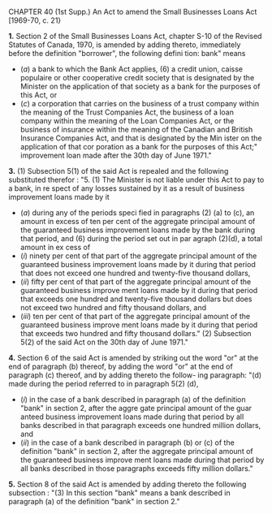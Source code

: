 CHAPTER 40 (1st Supp.)
An Act to amend the Small Businesses
Loans Act
[1969-70, c. 21}

**1.** Section 2 of the Small Businesses
Loans Act, chapter S-10 of the Revised
Statutes of Canada, 1970, is amended by
adding thereto, immediately before the
definition "borrower", the following defini
tion:
bank" means
  * (_a_) a bank to which the Bank Act
applies,
(6) a credit union, caisse populaire
or other cooperative credit society
that is designated by the Minister
on the application of that society
as a bank for the purposes of this
Act, or
  * (_c_) a corporation that carries on
the business of a trust company
within the meaning of the Trust
Companies Act, the business of a
loan company within the meaning
of the Loan Companies Act, or the
business of insurance within the
meaning of the Canadian and
British Insurance Companies Act,
and that is designated by the Min
ister on the application of that cor
poration as a bank for the purposes
of this Act;"
improvement loan made after the 30th
day of June 1971."

**3.** (1) Subsection 5(1) of the said Act
is repealed and the following substituted
therefor :
"5. (1) The Minister is not liable
under this Act to pay to a bank, in re
spect of any losses sustained by it as a
result of business improvement loans
made by it
  * (_a_) during any of the periods speci
fied in paragraphs (2) (a) to (c), an
amount in excess of ten per cent of
the aggregate principal amount of the
guaranteed business improvement loans
made by the bank during that period,
and
(6) during the period set out in par
agraph (2)(d), a total amount in ex
cess of
  * (_i_) ninety per cent of that part of the
aggregate principal amount of the
guaranteed business improvement
loans made by it during that period
that does not exceed one hundred
and twenty-five thousand dollars,
  * (_ii_) fifty per cent of that part of
the aggregate principal amount of
the guaranteed business improve
ment loans made by it during that
period that exceeds one hundred and
twenty-five thousand dollars but
does not exceed two hundred and
fifty thousand dollars, and
  * (_iii_) ten per cent of that part of
the aggregate principal amount of
the guaranteed business improve
ment loans made by it during that
period that exceeds two hundred
and fifty thousand dollars."
(2) Subsection 5(2) of the said Act
on the 30th day of June 1971."

**4.** Section 6 of the said Act is amended
by striking out the word "or" at the end
of paragraph (b) thereof, by adding the
word "or" at the end of paragraph (c)
thereof, and by adding thereto the follow-
ing paragraph:
"(d) made during the period referred
to in paragraph 5(2) (d),
  * (_i_) in the case of a bank described
in paragraph (a) of the definition
"bank" in section 2, after the aggre
gate principal amount of the guar
anteed business improvement loans
made during that period by all
banks described in that paragraph
exceeds one hundred million dollars,
and
  * (_ii_) in the case of a bank described
in paragraph (b) or (c) of the
definition "bank" in section 2, after
the aggregate principal amount of
the guaranteed business improve
ment loans made during that period
by all banks described in those
paragraphs exceeds fifty million
dollars."

**5.** Section 8 of the said Act is amended
by adding thereto the following subsection :
"(3) In this section "bank" means a
bank described in paragraph (a) of the
definition "bank" in section 2."
